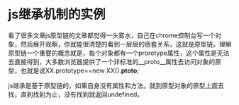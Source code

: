 # js继承机制的实例

看了很多文章js原型链的文章都觉得一头雾水，自己在chrome控制台写一个对象，然后展开观察，你就能很清楚的看到一层层的嵌套关系，这就是原型链。理解原型链一个重要的概念就是，每个对象都有一个prorotype属性，这个属性是无法去直接得到，大多数浏览器提供了一个非标准的__proto__属性去访问对象的原型，也就是说XX.prototype==new XX().__ptoto__;

js继承是基于原型链的，如果自身没有属性和方法，就到原型对象的原型上面去找，直到找到为止，没有找到就返回undefined。